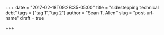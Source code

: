 +++
date = "2017-02-18T09:28:35-05:00"
title = "sidestepping technical debt"
tags = ["tag 1","tag 2"]
author = "Sean T. Allen"
slug = "post-url-name"
draft = true

+++

